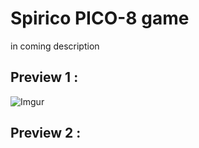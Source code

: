 # Spirico PICO-8 game
in coming description


## Preview 1 :

![Imgur](https://i.imgur.com/sdod3I7.gif)

## Preview 2 : 

